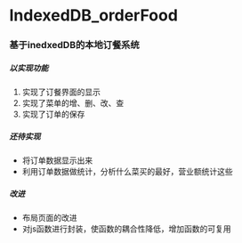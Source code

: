 # IndexedDB_orderFood
<h3>基于inedxedDB的本地订餐系统</h3>
<h5>以实现功能</h5>
<ol>
<li>实现了订餐界面的显示</li>
<li>实现了菜单的增、删、改、查</li>
<li>实现了订单的保存</li>
</ol>
<h5>还待实现</h5>
<ul>
<li>将订单数据显示出来</li>
<li>利用订单数据做统计，分析什么菜买的最好，营业额统计这些</li>
</ul>
<h5>改进</h5>
<ul>
<li>布局页面的改进</li>
<li>对js函数进行封装，使函数的耦合性降低，增加函数的可复用</li>
</ul>
